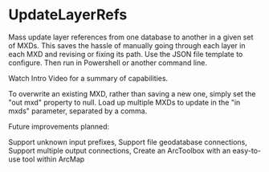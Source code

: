 # UpdateLayerRefs
Mass update layer references from one database to another in a given set of MXDs. This saves the hassle of manually going through each layer in each MXD and revising or fixing its path. Use the JSON file template to configure. Then run in Powershell or another command line.

Watch Intro Video for a summary of capabilities.

To overwrite an existing MXD, rather than saving a new one, simply set the "out mxd" property to null.
Load up multiple MXDs to update in the "in mxds" parameter, separated by a comma.

Future improvements planned:

Support unknown input prefixes,
Support file geodatabase connections,
Support multiple output connections,
Create an ArcToolbox with an easy-to-use tool within ArcMap

